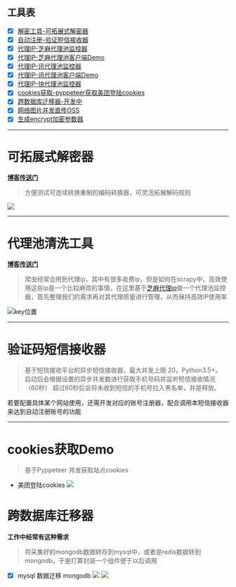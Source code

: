 ## 工具表
- [x] [解密工具-可拓展式解密器](https://github.com/wkunzhi/SpiderUtilPackage/tree/master/Decode)
- [x] [自动注册-验证短信接收器](https://github.com/wkunzhi/SpiderUtilPackage/tree/master/Register)
- [x] [代理IP-芝麻代理池监控器](https://github.com/wkunzhi/SpiderUtilPackage/tree/master/Proxy)
- [x] [代理IP-芝麻代理池客户端Demo](https://github.com/wkunzhi/SpiderUtilPackage/tree/master/Proxy)
- [x] [代理IP-讯代理池监控器](https://github.com/wkunzhi/SpiderUtilPackage/tree/master/Proxy)
- [x] [代理IP-讯代理池客户端Demo](https://github.com/wkunzhi/SpiderUtilPackage/tree/master/Proxy)
- [x] [代理IP-快代理池监控器](https://github.com/wkunzhi/SpiderUtilPackage/tree/master/Proxy)
- [x] [cookies获取-pyppeteer获取美团登陆cookies](https://github.com/wkunzhi/SpiderUtilPackage/tree/master/Cookies)
- [x] [跨数据库迁移器-开发中](https://github.com/wkunzhi/SpiderUtilPackage/tree/master/DataMigration)
- [x] [网络图片并发直传OSS](https://github.com/wkunzhi/SpiderUtilPackage/tree/master/OSS)
- [x] [生成encrypt加密参数器](https://github.com/wkunzhi/SpiderUtilPackage/tree/master/Jsencrypt)

<hr>



# 可拓展式解密器

[**博客传送门**](https://blog.zhangkunzhi.com/2019/06/02/%E5%8E%9F%E5%88%9B%E5%B7%A5%E5%85%B7%E4%B9%8B%E5%8F%AF%E6%8B%93%E5%B1%95%E8%A7%A3%E7%A0%81%E5%99%A8/index.html)

> 方便测试可连续转换重制的编码转换器，可灵活拓展解码规则

![](https://zok-blog.oss-cn-hangzhou.aliyuncs.com/images/特殊.gif)

<hr>




# 代理池清洗工具

[**博客传送门**](https://blog.zhangkunzhi.com/2019/05/02/%E6%90%AD%E5%BB%BA%E4%B8%80%E4%B8%AA%E8%B6%85%E7%AE%80%E5%8D%95%E7%9A%84%E5%AE%9E%E7%94%A8%E7%9A%84%E9%AB%98%E5%8F%AF%E7%94%A8%E4%BB%98%E8%B4%B9IP%E6%B1%A0/index.html)

> 爬虫经常会用到代理ip，其中有很多收费ip，但是如何在scrapy中，高效使用这些ip是一个比较麻烦的事情，在这里基于[芝麻代理ip](http://h.zhimaruanjian.com/pay/)做一个代理池监控器，首先整理我们的需求再对其代理质量进行管理，从而保持高效IP使用率

![key位置](https://www.zhangkunzhi.com/images/提取ip.png)


<hr>

# 验证码短信接收器

> 基于短信接收平台的异步短信接收器，最大并发上限 20，Python3.5+。
启动后会根据设置的异步并发数进行获取手机号码并监听短信接收情况（60秒） 超过60秒后会将未收到短信的手机号拉入黑名单，并是释放。

若要配置具体某个网站使用，还需开发对应的账号注册器，配合调用本短信接收器来达到自动注册账号的功能

<hr>

# cookies获取Demo

> 基于Pyppeteer 并发获取站点cookies
- 美团登陆cookies
![](https://www.zhangkunzhi.com/images/异步获取cookies.png)


# 跨数据库迁移器
**工作中经常有这种需求**
> 将采集好的mongodb数据转存到mysql中，或者是redis数据转到mongodb，于是打算封装一个组件便于以后调用

- [x] mysql 数据迁移 mongodb 
![](https://www.zhangkunzhi.com/images/to_mongo1.png)
![](https://www.zhangkunzhi.com/images/to_mongo2.png)